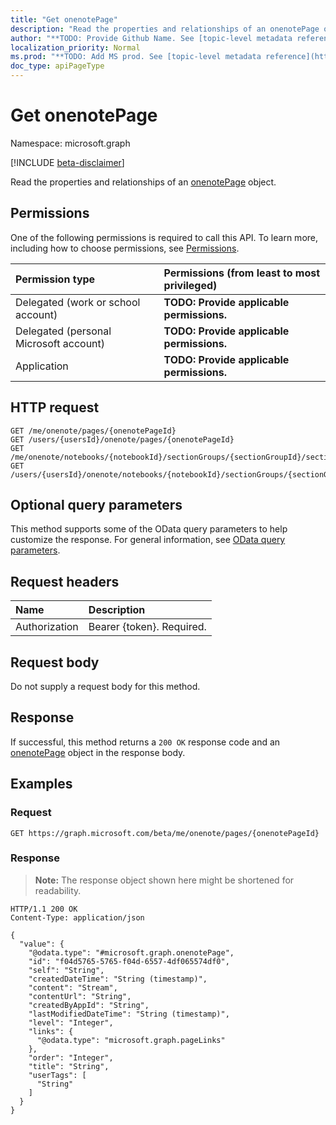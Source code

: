 ```yaml
---
title: "Get onenotePage"
description: "Read the properties and relationships of an onenotePage object."
author: "**TODO: Provide Github Name. See [topic-level metadata reference](https://msgo.azurewebsites.net/add/document/guidelines/metadata.html#topic-level-metadata)**"
localization_priority: Normal
ms.prod: "**TODO: Add MS prod. See [topic-level metadata reference](https://msgo.azurewebsites.net/add/document/guidelines/metadata.html#topic-level-metadata)**"
doc_type: apiPageType
---
```


# Get onenotePage
Namespace: microsoft.graph

[!INCLUDE [beta-disclaimer](../../includes/beta-disclaimer.md)]

Read the properties and relationships of an [onenotePage](../resources/onenotepage.md) object.

## Permissions
One of the following permissions is required to call this API. To learn more, including how to choose permissions, see [Permissions](/graph/permissions-reference).

|Permission type|Permissions (from least to most privileged)|
|:---|:---|
|Delegated (work or school account)|**TODO: Provide applicable permissions.**|
|Delegated (personal Microsoft account)|**TODO: Provide applicable permissions.**|
|Application|**TODO: Provide applicable permissions.**|

## HTTP request

<!-- {
  "blockType": "ignored"
}
-->
``` http
GET /me/onenote/pages/{onenotePageId}
GET /users/{usersId}/onenote/pages/{onenotePageId}
GET /me/onenote/notebooks/{notebookId}/sectionGroups/{sectionGroupId}/sections/{onenoteSectionId}/pages/{onenotePageId}
GET /users/{usersId}/onenote/notebooks/{notebookId}/sectionGroups/{sectionGroupId}/sections/{onenoteSectionId}/pages/{onenotePageId}
```

## Optional query parameters
This method supports some of the OData query parameters to help customize the response. For general information, see [OData query parameters](/graph/query-parameters).

## Request headers
|Name|Description|
|:---|:---|
|Authorization|Bearer {token}. Required.|

## Request body
Do not supply a request body for this method.

## Response

If successful, this method returns a `200 OK` response code and an [onenotePage](../resources/onenotepage.md) object in the response body.

## Examples

### Request
<!-- {
  "blockType": "request",
  "name": "get_onenotepage"
}
-->
``` http
GET https://graph.microsoft.com/beta/me/onenote/pages/{onenotePageId}
```


### Response
>**Note:** The response object shown here might be shortened for readability.
<!-- {
  "blockType": "response",
  "truncated": true,
  "@odata.type": "microsoft.graph.onenotePage"
}
-->
``` http
HTTP/1.1 200 OK
Content-Type: application/json

{
  "value": {
    "@odata.type": "#microsoft.graph.onenotePage",
    "id": "f04d5765-5765-f04d-6557-4df065574df0",
    "self": "String",
    "createdDateTime": "String (timestamp)",
    "content": "Stream",
    "contentUrl": "String",
    "createdByAppId": "String",
    "lastModifiedDateTime": "String (timestamp)",
    "level": "Integer",
    "links": {
      "@odata.type": "microsoft.graph.pageLinks"
    },
    "order": "Integer",
    "title": "String",
    "userTags": [
      "String"
    ]
  }
}
```

